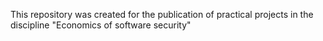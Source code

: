This repository was created for the publication of practical projects in the discipline "Economics of software security"
